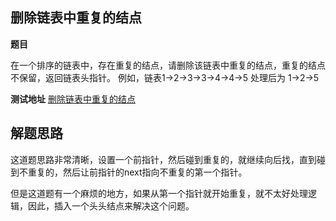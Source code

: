## 删除链表中重复的结点

**题目**

在一个排序的链表中，存在重复的结点，请删除该链表中重复的结点，重复的结点不保留，返回链表头指针。 
例如，链表1->2->3->3->4->4->5 处理后为 1->2->5 

**测试地址**
[删除链表中重复的结点](https://www.nowcoder.com/practice/253d2c59ec3e4bc68da16833f79a38e4?tpId=13&tqId=11208&tPage=3&rp=3&ru=/ta/coding-interviews&qru=/ta/coding-interviews/question-ranking)

## 解题思路

这道题思路非常清晰，设置一个前指针，然后碰到重复的，就继续向后找，直到碰到不重复的，然后让前指针的next指向不重复的第一个指针。

但是这道题有一个麻烦的地方，如果从第一个指针就开始重复，就不太好处理逻辑，因此，插入一个头头结点来解决这个问题。




